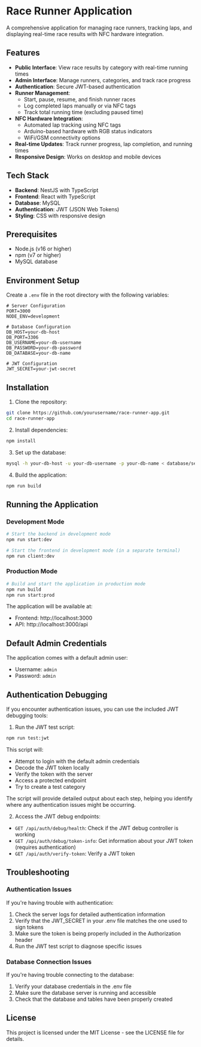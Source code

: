 # Race Runner Application

A comprehensive application for managing race runners, tracking laps, and displaying real-time race results with NFC hardware integration.

## Features

- **Public Interface**: View race results by category with real-time running times
- **Admin Interface**: Manage runners, categories, and track race progress
- **Authentication**: Secure JWT-based authentication
- **Runner Management**: 
  - Start, pause, resume, and finish runner races
  - Log completed laps manually or via NFC tags
  - Track total running time (excluding paused time)
- **NFC Hardware Integration**: 
  - Automated lap tracking using NFC tags
  - Arduino-based hardware with RGB status indicators
  - WiFi/GSM connectivity options
- **Real-time Updates**: Track runner progress, lap completion, and running times
- **Responsive Design**: Works on desktop and mobile devices

## Tech Stack

- **Backend**: NestJS with TypeScript
- **Frontend**: React with TypeScript
- **Database**: MySQL
- **Authentication**: JWT (JSON Web Tokens)
- **Styling**: CSS with responsive design

## Prerequisites

- Node.js (v16 or higher)
- npm (v7 or higher)
- MySQL database

## Environment Setup

Create a `.env` file in the root directory with the following variables:

```
# Server Configuration
PORT=3000
NODE_ENV=development

# Database Configuration
DB_HOST=your-db-host
DB_PORT=3306
DB_USERNAME=your-db-username
DB_PASSWORD=your-db-password
DB_DATABASE=your-db-name

# JWT Configuration
JWT_SECRET=your-jwt-secret
```

## Installation

1. Clone the repository:
```bash
git clone https://github.com/yourusername/race-runner-app.git
cd race-runner-app
```

2. Install dependencies:
```bash
npm install
```

3. Set up the database:
```bash
mysql -h your-db-host -u your-db-username -p your-db-name < database/setup.sql
```

4. Build the application:
```bash
npm run build
```

## Running the Application

### Development Mode

```bash
# Start the backend in development mode
npm run start:dev

# Start the frontend in development mode (in a separate terminal)
npm run client:dev
```

### Production Mode

```bash
# Build and start the application in production mode
npm run build
npm run start:prod
```

The application will be available at:
- Frontend: http://localhost:3000
- API: http://localhost:3000/api

## Default Admin Credentials

The application comes with a default admin user:
- Username: `admin`
- Password: `admin`

## Authentication Debugging

If you encounter authentication issues, you can use the included JWT debugging tools:

1. Run the JWT test script:
```bash
npm run test:jwt
```

This script will:
- Attempt to login with the default admin credentials
- Decode the JWT token locally
- Verify the token with the server
- Access a protected endpoint
- Try to create a test category

The script will provide detailed output about each step, helping you identify where any authentication issues might be occurring.

2. Access the JWT debug endpoints:
- `GET /api/auth/debug/health`: Check if the JWT debug controller is working
- `GET /api/auth/debug/token-info`: Get information about your JWT token (requires authentication)
- `GET /api/auth/verify-token`: Verify a JWT token

## Troubleshooting

### Authentication Issues

If you're having trouble with authentication:

1. Check the server logs for detailed authentication information
2. Verify that the JWT_SECRET in your .env file matches the one used to sign tokens
3. Make sure the token is being properly included in the Authorization header
4. Run the JWT test script to diagnose specific issues

### Database Connection Issues

If you're having trouble connecting to the database:

1. Verify your database credentials in the .env file
2. Make sure the database server is running and accessible
3. Check that the database and tables have been properly created

## License

This project is licensed under the MIT License - see the LICENSE file for details.

